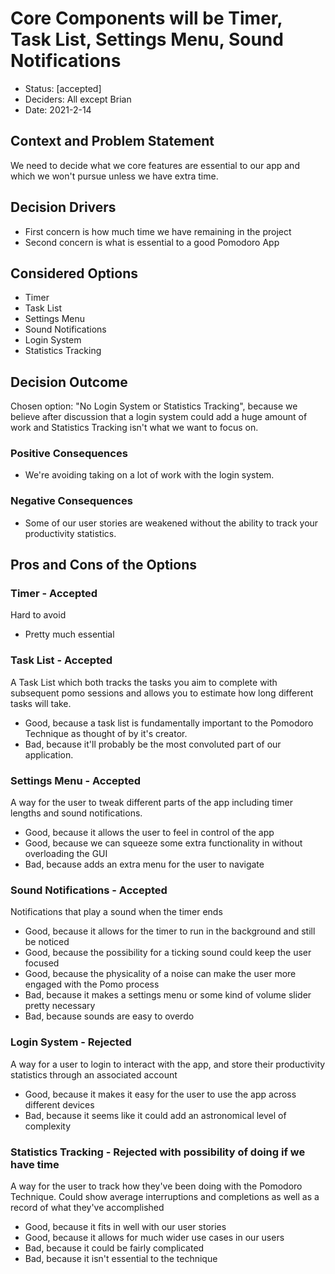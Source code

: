 # Core Components will be Timer, Task List, Settings Menu, Sound Notifications

- Status: [accepted]
- Deciders: All except Brian
- Date: 2021-2-14

## Context and Problem Statement

We need to decide what we core features are essential to our app and which we won't pursue unless we have extra time.

## Decision Drivers

- First concern is how much time we have remaining in the project
- Second concern is what is essential to a good Pomodoro App

## Considered Options

- Timer
- Task List
- Settings Menu
- Sound Notifications
- Login System
- Statistics Tracking

## Decision Outcome

Chosen option: "No Login System or Statistics Tracking", because we believe after discussion that a login system could add a huge amount of work and Statistics Tracking isn't what we want to focus on.

### Positive Consequences

- We're avoiding taking on a lot of work with the login system.

### Negative Consequences

- Some of our user stories are weakened without the ability to track your productivity statistics.

## Pros and Cons of the Options

### Timer - Accepted

Hard to avoid

- Pretty much essential

### Task List - Accepted

A Task List which both tracks the tasks you aim to complete with subsequent pomo sessions and allows you to estimate how long different tasks will take.

- Good, because a task list is fundamentally important to the Pomodoro Technique as thought of by it's creator.
- Bad, because it'll probably be the most convoluted part of our application.

### Settings Menu - Accepted

A way for the user to tweak different parts of the app including timer lengths and sound notifications.

- Good, because it allows the user to feel in control of the app
- Good, because we can squeeze some extra functionality in without overloading the GUI
- Bad, because adds an extra menu for the user to navigate

### Sound Notifications - Accepted

Notifications that play a sound when the timer ends

- Good, because it allows for the timer to run in the background and still be noticed
- Good, because the possibility for a ticking sound could keep the user focused
- Good, because the physicality of a noise can make the user more engaged with the Pomo process
- Bad, because it makes a settings menu or some kind of volume slider pretty necessary
- Bad, because sounds are easy to overdo

### Login System - Rejected

A way for a user to login to interact with the app, and store their productivity statistics through an associated account

- Good, because it makes it easy for the user to use the app across different devices
- Bad, because it seems like it could add an astronomical level of complexity

### Statistics Tracking - Rejected with possibility of doing if we have time

A way for the user to track how they've been doing with the Pomodoro Technique. Could show average interruptions and completions as well as a record of what they've accomplished

- Good, because it fits in well with our user stories
- Good, because it allows for much wider use cases in our users
- Bad, because it could be fairly complicated
- Bad, because it isn't essential to the technique
